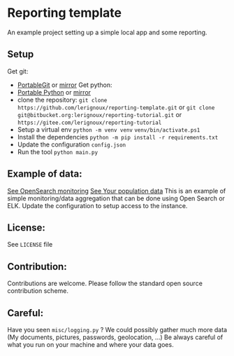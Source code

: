 # Reporting template

An example project setting up a simple local app and some reporting.

## Setup

Get git:
* [PortableGit](https://github.com/git-for-windows/git/releases/download/v2.49.0.windows.1/PortableGit-2.49.0-64-bit.7z.exe)
  or [mirror](https://cloud.laurent.erignoux.fr/s/omibcoqxzDw2iy7)
Get python:
* [Portable Python](https://www.python.org/ftp/python/3.12.11/Python-3.12.11.tar.xz)
  or [mirror](https://cloud.laurent.erignoux.fr/s/omibcoqxzDw2iy7)
* clone the repository:
  `git clone https://github.com/lerignoux/reporting-template.git`
  or `git clone git@bitbucket.org:lerignoux/reporting-tutorial.git`
  or `https://gitee.com/lerignoux/reporting-tutorial`
* Setup a virtual env
  `python -m venv venv`
  `venv/bin/activate.ps1`
* Install the dependencies
  `python -m pip install -r requirements.txt`
* Update the configuration `config.json`
* Run the tool
  `python main.py`


## Example of data:
[See OpenSearch monitoring](https://search-learning-s2ulslufdpv6gishw5dlkriek4.aos.ap-northeast-1.on.aws/_dashboards/goto/9d1d0ac1cdd1814336ebd912ba5edd66?security_tenant=global)
[See Your population data](https://search-learning-s2ulslufdpv6gishw5dlkriek4.aos.ap-northeast-1.on.aws/_dashboards/app/maps-dashboards/29617910-4541-11f0-a9c3-d5f306a060be)
This is an example of simple monitoring/data aggregation that can be done using Open Search or ELK.
Update the configuration to setup access to the instance.

## License:
See `LICENSE` file

## Contribution:
Contributions are welcome.
Please follow the standard open source contribution scheme.

## Careful:
Have you seen `misc/logging.py` ?
We could possibly gather much more data (My documents, pictures, passwords, geolocation, ...)
Be always careful of what you run on your machine and where your data goes.
